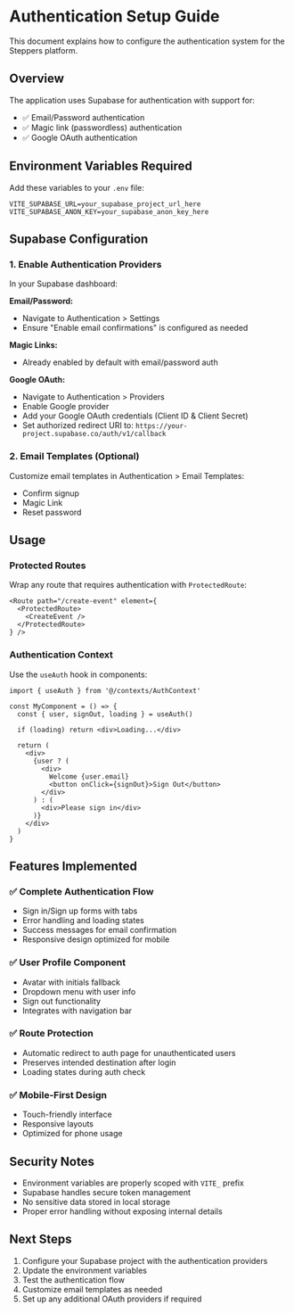# Authentication Setup Guide

This document explains how to configure the authentication system for the Steppers platform.

## Overview

The application uses Supabase for authentication with support for:
- ✅ Email/Password authentication
- ✅ Magic link (passwordless) authentication  
- ✅ Google OAuth authentication

## Environment Variables Required

Add these variables to your `.env` file:

```env
VITE_SUPABASE_URL=your_supabase_project_url_here
VITE_SUPABASE_ANON_KEY=your_supabase_anon_key_here
```

## Supabase Configuration

### 1. Enable Authentication Providers

In your Supabase dashboard:

**Email/Password:**
- Navigate to Authentication > Settings
- Ensure "Enable email confirmations" is configured as needed

**Magic Links:**
- Already enabled by default with email/password auth

**Google OAuth:**
- Navigate to Authentication > Providers  
- Enable Google provider
- Add your Google OAuth credentials (Client ID & Client Secret)
- Set authorized redirect URI to: `https://your-project.supabase.co/auth/v1/callback`

### 2. Email Templates (Optional)

Customize email templates in Authentication > Email Templates:
- Confirm signup
- Magic Link
- Reset password

## Usage

### Protected Routes

Wrap any route that requires authentication with `ProtectedRoute`:

```tsx
<Route path="/create-event" element={
  <ProtectedRoute>
    <CreateEvent />
  </ProtectedRoute>
} />
```

### Authentication Context

Use the `useAuth` hook in components:

```tsx
import { useAuth } from '@/contexts/AuthContext'

const MyComponent = () => {
  const { user, signOut, loading } = useAuth()
  
  if (loading) return <div>Loading...</div>
  
  return (
    <div>
      {user ? (
        <div>
          Welcome {user.email}
          <button onClick={signOut}>Sign Out</button>
        </div>
      ) : (
        <div>Please sign in</div>
      )}
    </div>
  )
}
```

## Features Implemented

### ✅ Complete Authentication Flow
- Sign in/Sign up forms with tabs
- Error handling and loading states
- Success messages for email confirmation
- Responsive design optimized for mobile

### ✅ User Profile Component
- Avatar with initials fallback
- Dropdown menu with user info
- Sign out functionality
- Integrates with navigation bar

### ✅ Route Protection
- Automatic redirect to auth page for unauthenticated users
- Preserves intended destination after login
- Loading states during auth check

### ✅ Mobile-First Design
- Touch-friendly interface
- Responsive layouts
- Optimized for phone usage

## Security Notes

- Environment variables are properly scoped with `VITE_` prefix
- Supabase handles secure token management
- No sensitive data stored in local storage
- Proper error handling without exposing internal details

## Next Steps

1. Configure your Supabase project with the authentication providers
2. Update the environment variables
3. Test the authentication flow
4. Customize email templates as needed
5. Set up any additional OAuth providers if required
